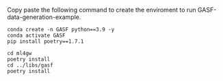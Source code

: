 Copy paste the following command to create the enviroment to run GASF-data-generation-example.

```
conda create -n GASF python==3.9 -y
conda activate GASF
pip install poetry==1.7.1

cd ml4gw
poetry install
cd ../libs/gasf
poetry install

```
